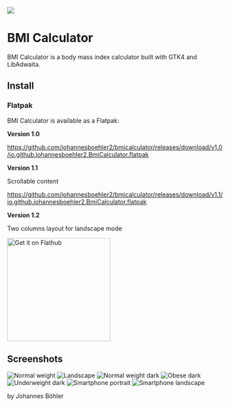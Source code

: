 
![](data/icons/hicolor/scalable/apps/io.github.johannesboehler2.BmiCalculator.svg)

# BMI Calculator

BMI Calculator is a body mass index calculator built with GTK4 and LibAdwaita.

## Install
### Flatpak
BMI Calculator is available as a Flatpak:

__Version 1.0__

<a href="
https://github.com/johannesboehler2/bmicalculator/releases/download/v1.0/io.github.johannesboehler2.BmiCalculator.flatpak">
https://github.com/johannesboehler2/bmicalculator/releases/download/v1.0/io.github.johannesboehler2.BmiCalculator.flatpak</a>

__Version 1.1__

Scrollable content

<a href="
https://github.com/johannesboehler2/bmicalculator/releases/download/v1.1/io.github.johannesboehler2.BmiCalculator.flatpak">
https://github.com/johannesboehler2/bmicalculator/releases/download/v1.1/io.github.johannesboehler2.BmiCalculator.flatpak</a>

__Version 1.2__

Two columns layout for landscape mode



<a href='https://flathub.org/apps/io.github.johannesboehler2.BmiCalculator'>
  <img width='240' alt='Get it on Flathub' src='https://flathub.org/api/badge?locale=en'/>
</a>



## Screenshots

![Normal weight](data/screenshots/screenshot-light-normal-weight.png)
![Landscape](data/screenshots/screenshot-light-landscape.png)
![Normal weight dark](data/screenshots/screenshot-dark-normal-weight.png)
![Obese dark](data/screenshots/screenshot-dark-obese.png)
![Underweight dark](data/screenshots/screenshot-dark-underweight.png)
![Smartphone portrait](data/screenshots/screenshot-dark-phone-portrait.png)
![Smartphone landscape](data/screenshots/screenshot-dark-phone-landscape.png)




by Johannes Böhler
